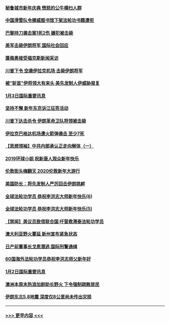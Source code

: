 #### [秘鲁城市新年庆典 愤怒的公牛横扫人群](../pages/prog202/a102744618.md?t=01040722) 
#### [中国滑雪队令挪威图书馆下架法轮功书籍遭拒](../pages/prog202/a102744639.md?t=01040722) 
#### [巴黎持刀袭击案1死2伤 嫌犯被击毙](../pages/prog202/a102744566.md?t=01040722) 
#### [美军击毙伊朗将军 国际社会回应](../pages/prog202/a102744485.md?t=01040722) 
#### [蓬佩奥接受福克斯新闻采访](../pages/prog202/a102744480.md?t=01040722) 
#### [川普下令 空袭伊拉克机场 击毙伊朗将军](../pages/prog202/a102744470.md?t=01040722) 
#### [被“斩首”伊将领大有来头 美先发制人伊威胁报复](../pages/prog202/a102744454.md?t=01040722) 
#### [1月3日国际重要讯息](../pages/prog202/a102744301.md?t=01040722) 
#### [坚持不懈 新年东京诉江征签活动](../pages/prog202/a102744303.md?t=01040722) 
#### [川普下达击杀令 伊朗革命卫队将领被击毙](../pages/prog202/a102741911.md?t=01040722) 
#### [伊拉克巴格达机场遭火箭弹袭击 至少7死](../pages/prog202/a102744115.md?t=01040722) 
#### [【思想领袖】中共内部承认正走向解体（一）](../pages/prog202/a102744097.md?t=01040722) 
#### [2019环球小姐 祝新唐人观众新年快乐](../pages/prog202/a102744043.md?t=01040722) 
#### [伦敦街头嗨翻天 2020伦敦新年大游行](../pages/prog202/a102743925.md?t=01040722) 
#### [美国防长：将先发制人严厉回击伊朗挑衅](../pages/prog202/a102743930.md?t=01040722) 
#### [全球法轮功学员 恭祝李洪志大师新年快乐(6)](../pages/prog202/a102743899.md?t=01040722) 
#### [全球法轮功学员 恭祝李洪志大师新年快乐(5)](../pages/prog202/a102743766.md?t=01040722) 
#### [【禁闻】美议员致信联合国 吁营救滞泰法轮功学员](../pages/prog202/a102743781.md?t=01040722) 
#### [澳大利亚野火蔓延 新州宣布紧急状态](../pages/prog202/a102743681.md?t=01040722) 
#### [日产前董事长戈恩潜逃 国际刑警通缉](../pages/prog202/a102743676.md?t=01040722) 
#### [60国海外法轮功学员恭祝李洪志师父新年好](../pages/prog202/a102743628.md?t=01040722) 
#### [1月2日国际重要讯息](../pages/prog202/a102743488.md?t=01040722) 
#### [澳洲本周末热浪加剧助长野火 下令强制疏散居民](../pages/prog202/a102743421.md?t=01040722) 
#### [伊朗东北5.8地震 深度仅8公里尚未传出灾损](../pages/prog202/a102743396.md?t=01040722) 

----
#### [ >>> 更早内容 <<< ](../indexes/prog202-earlier.md)
